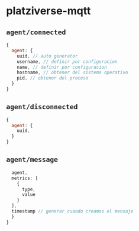 # platziverse-mqtt

## `agent/connected`

```js
{
  agent: {
    uuid, // auto generator
    username, // definir por configuracion
    name, // definir por configuracion
    hostname, // obtener del sistema operativo
    pid, // obtener del proceso
  }
}
```

## `agent/disconnected`

```js
{
  agent: {
    uuid,
  }
}
```

## `agent/message`

```js
  agent,
  metrics: [
    {
      type,
      value
    }
  ],
  timestamp // generar cuando creamos el mensaje
  }
}
```
